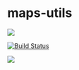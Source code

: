 # maps-utils

[![](https://img.shields.io/badge/language-kotlin-brightgreen)]()

[![Build Status](https://travis-ci.org/chrisnoodoe/maps-utils.svg?branch=master)](https://github.com/chrisnoodoe/maps-utils)

[![](https://jitpack.io/v/chrisnoodoe/maps-utils.svg)](https://jitpack.io/#chrisnoodoe/maps-utils)

